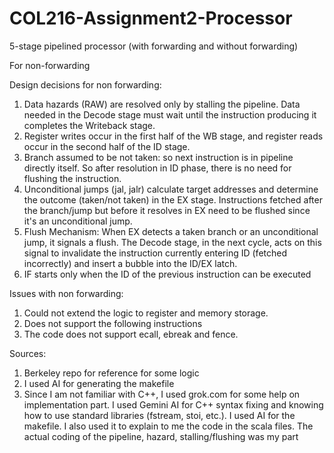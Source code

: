 # COL216-Assignment2-Processor
5-stage pipelined processor (with forwarding and without forwarding)


For non-forwarding


Design decisions for non forwarding:

1. Data hazards (RAW) are resolved only by stalling the pipeline. Data needed in the Decode stage must wait until the instruction producing it completes the Writeback stage.
2. Register writes occur in the first half of the WB stage, and register reads occur in the second half of the ID stage.
3. Branch assumed to be not taken: so next instruction is in pipeline directly itself. So after resolution in ID phase, there is no need for flushing the instruction.
4. Unconditional jumps (jal, jalr) calculate target addresses and determine the outcome (taken/not taken) in the EX stage. Instructions fetched after the branch/jump but before it resolves in EX need to be flushed since it's an unconditional jump.
5. Flush Mechanism: When EX detects a taken branch or an unconditional jump, it signals a flush. The Decode stage, in the next cycle, acts on this signal to invalidate the instruction currently entering ID (fetched incorrectly) and insert a bubble into the ID/EX latch.
6. IF starts only when the ID of the previous instruction can be executed

Issues with non forwarding:
1. Could not extend the logic to register and memory storage.
2. Does not support the following instructions
3. The code does not support ecall, ebreak and fence.



Sources:
1. Berkeley repo for reference for some logic
2. I used AI for generating the makefile
3. Since I am not familiar with C++, I used grok.com for some help on implementation part.  I used Gemini AI for  C++ syntax fixing and knowing how to use standard libraries (fstream, stoi, etc.). I used AI for the makefile. I also used it to explain to me the code in the scala files. The actual coding of the pipeline, hazard, stalling/flushing was my part



